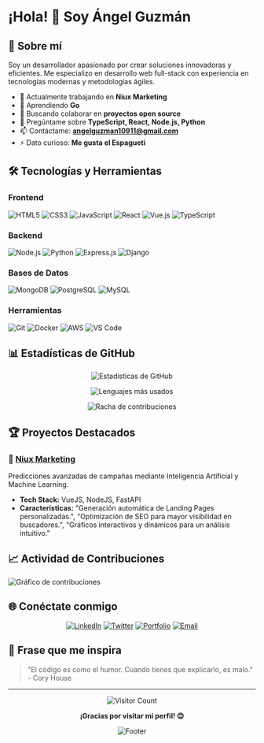 # ¡Hola! 👋 Soy Ángel Guzmán



## 🚀 Sobre mí

Soy un desarrollador apasionado por crear soluciones innovadoras y eficientes. Me especializo en desarrollo web full-stack con experiencia en tecnologías modernas y metodologías ágiles.

- 🔭 Actualmente trabajando en **Niux Marketing**
- 🌱 Aprendiendo **Go**
- 👯 Buscando colaborar en **proyectos open source**
- 💬 Pregúntame sobre **TypeScript, React, Node.js, Python**
- 📫 Contáctame: **angelguzman10911@gmail.com**
- ⚡ Dato curioso: **Me gusta el Espagueti**

## 🛠️ Tecnologías y Herramientas

### Frontend
![HTML5](https://img.shields.io/badge/HTML5-E34F26?style=for-the-badge&logo=html5&logoColor=white)
![CSS3](https://img.shields.io/badge/CSS3-1572B6?style=for-the-badge&logo=css3&logoColor=white)
![JavaScript](https://img.shields.io/badge/JavaScript-F7DF1E?style=for-the-badge&logo=javascript&logoColor=black)
![React](https://img.shields.io/badge/React-20232A?style=for-the-badge&logo=react&logoColor=61DAFB)
![Vue.js](https://img.shields.io/badge/Vue.js-35495E?style=for-the-badge&logo=vuedotjs&logoColor=4FC08D)
![TypeScript](https://img.shields.io/badge/TypeScript-007ACC?style=for-the-badge&logo=typescript&logoColor=white)

### Backend
![Node.js](https://img.shields.io/badge/Node.js-43853D?style=for-the-badge&logo=node.js&logoColor=white)
![Python](https://img.shields.io/badge/Python-3776AB?style=for-the-badge&logo=python&logoColor=white)
![Express.js](https://img.shields.io/badge/Express.js-404D59?style=for-the-badge)
![Django](https://img.shields.io/badge/Django-092E20?style=for-the-badge&logo=django&logoColor=white)

### Bases de Datos
![MongoDB](https://img.shields.io/badge/MongoDB-4EA94B?style=for-the-badge&logo=mongodb&logoColor=white)
![PostgreSQL](https://img.shields.io/badge/PostgreSQL-316192?style=for-the-badge&logo=postgresql&logoColor=white)
![MySQL](https://img.shields.io/badge/MySQL-00000F?style=for-the-badge&logo=mysql&logoColor=white)

### Herramientas
![Git](https://img.shields.io/badge/Git-F05032?style=for-the-badge&logo=git&logoColor=white)
![Docker](https://img.shields.io/badge/Docker-2496ED?style=for-the-badge&logo=docker&logoColor=white)
![AWS](https://img.shields.io/badge/Amazon_AWS-232F3E?style=for-the-badge&logo=amazon-aws&logoColor=white)
![VS Code](https://img.shields.io/badge/Visual_Studio_Code-0078D4?style=for-the-badge&logo=visual%20studio%20code&logoColor=white)

## 📊 Estadísticas de GitHub

<div align="center">

![Estadísticas de GitHub](https://github-readme-stats.vercel.app/api?username=Angel-Guxman&show_icons=true&theme=radical&hide_border=true&count_private=true)

![Lenguajes más usados](https://github-readme-stats.vercel.app/api/top-langs/?username=Angel-Guxman&layout=compact&theme=radical&hide_border=true)

![Racha de contribuciones](https://github-readme-streak-stats.herokuapp.com/?user=Angel-Guxman&theme=radical&hide_border=true)

</div>

## 🏆 Proyectos Destacados

### 🌟 [Niux Marketing](http://40.233.24.58:8010/)
Predicciones avanzadas de campañas mediante Inteligencia Artificial y Machine Learning.
- **Tech Stack:** VueJS, NodeJS, FastAPI
- **Características:**      "Generación automática de Landing Pages personalizadas.",
      "Optimización de SEO para mayor visibilidad en buscadores.",
      "Gráficos interactivos y dinámicos para un análisis intuitivo."
  

## 📈 Actividad de Contribuciones

![Gráfico de contribuciones](https://github-readme-activity-graph.vercel.app/graph?username=[Angel-Guxman]&theme=react-dark&bg_color=20232a&hide_border=true)


## 🌐 Conéctate conmigo

<div align="center">

[![LinkedIn](https://img.shields.io/badge/LinkedIn-0077B5?style=for-the-badge&logo=linkedin&logoColor=white)](https://www.linkedin.com/in/angel-manuel-guzman-hoil-ba63182b4/)
[![Twitter](https://img.shields.io/badge/Twitter-1DA1F2?style=for-the-badge&logo=twitter&logoColor=white)](https://twitter.com/Angel57936234)
[![Portfolio](https://img.shields.io/badge/Portfolio-FF5722?style=for-the-badge&logo=todoist&logoColor=white)](https://portfolio-astro-angel-guxmans-projects.vercel.app/)
[![Email](https://img.shields.io/badge/Email-D14836?style=for-the-badge&logo=gmail&logoColor=white)](mailto:angelguzman10911@gmail.com)

</div>

## 💭 Frase que me inspira

> "El código es como el humor. Cuando tienes que explicarlo, es malo." - Cory House

---

<div align="center">

![Visitor Count](https://profile-counter.glitch.me/[tu-username]/count.svg)

**¡Gracias por visitar mi perfil! 😊**

![Footer](https://capsule-render.vercel.app/api?type=waving&color=gradient&height=100&section=footer)

</div>
